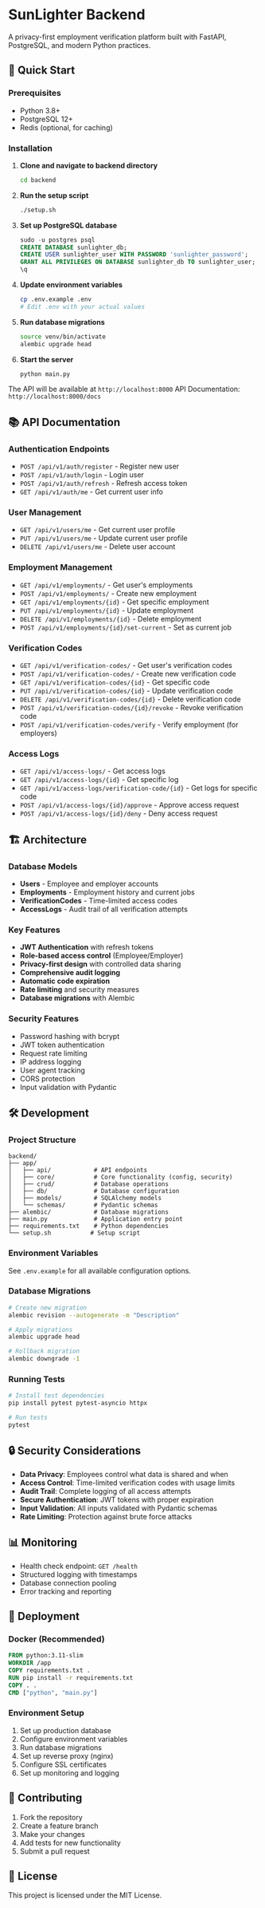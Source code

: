 # SunLighter Backend

A privacy-first employment verification platform built with FastAPI, PostgreSQL, and modern Python practices.

## 🚀 Quick Start

### Prerequisites
- Python 3.8+
- PostgreSQL 12+
- Redis (optional, for caching)

### Installation

1. **Clone and navigate to backend directory**
   ```bash
   cd backend
   ```

2. **Run the setup script**
   ```bash
   ./setup.sh
   ```

3. **Set up PostgreSQL database**
   ```sql
   sudo -u postgres psql
   CREATE DATABASE sunlighter_db;
   CREATE USER sunlighter_user WITH PASSWORD 'sunlighter_password';
   GRANT ALL PRIVILEGES ON DATABASE sunlighter_db TO sunlighter_user;
   \q
   ```

4. **Update environment variables**
   ```bash
   cp .env.example .env
   # Edit .env with your actual values
   ```

5. **Run database migrations**
   ```bash
   source venv/bin/activate
   alembic upgrade head
   ```

6. **Start the server**
   ```bash
   python main.py
   ```

The API will be available at `http://localhost:8000`
API Documentation: `http://localhost:8000/docs`

## 📚 API Documentation

### Authentication Endpoints
- `POST /api/v1/auth/register` - Register new user
- `POST /api/v1/auth/login` - Login user
- `POST /api/v1/auth/refresh` - Refresh access token
- `GET /api/v1/auth/me` - Get current user info

### User Management
- `GET /api/v1/users/me` - Get current user profile
- `PUT /api/v1/users/me` - Update current user profile
- `DELETE /api/v1/users/me` - Delete user account

### Employment Management
- `GET /api/v1/employments/` - Get user's employments
- `POST /api/v1/employments/` - Create new employment
- `GET /api/v1/employments/{id}` - Get specific employment
- `PUT /api/v1/employments/{id}` - Update employment
- `DELETE /api/v1/employments/{id}` - Delete employment
- `POST /api/v1/employments/{id}/set-current` - Set as current job

### Verification Codes
- `GET /api/v1/verification-codes/` - Get user's verification codes
- `POST /api/v1/verification-codes/` - Create new verification code
- `GET /api/v1/verification-codes/{id}` - Get specific code
- `PUT /api/v1/verification-codes/{id}` - Update verification code
- `DELETE /api/v1/verification-codes/{id}` - Delete verification code
- `POST /api/v1/verification-codes/{id}/revoke` - Revoke verification code
- `POST /api/v1/verification-codes/verify` - Verify employment (for employers)

### Access Logs
- `GET /api/v1/access-logs/` - Get access logs
- `GET /api/v1/access-logs/{id}` - Get specific log
- `GET /api/v1/access-logs/verification-code/{id}` - Get logs for specific code
- `POST /api/v1/access-logs/{id}/approve` - Approve access request
- `POST /api/v1/access-logs/{id}/deny` - Deny access request

## 🏗️ Architecture

### Database Models
- **Users** - Employee and employer accounts
- **Employments** - Employment history and current jobs
- **VerificationCodes** - Time-limited access codes
- **AccessLogs** - Audit trail of all verification attempts

### Key Features
- **JWT Authentication** with refresh tokens
- **Role-based access control** (Employee/Employer)
- **Privacy-first design** with controlled data sharing
- **Comprehensive audit logging**
- **Automatic code expiration**
- **Rate limiting** and security measures
- **Database migrations** with Alembic

### Security Features
- Password hashing with bcrypt
- JWT token authentication
- Request rate limiting
- IP address logging
- User agent tracking
- CORS protection
- Input validation with Pydantic

## 🛠️ Development

### Project Structure
```
backend/
├── app/
│   ├── api/            # API endpoints
│   ├── core/           # Core functionality (config, security)
│   ├── crud/           # Database operations
│   ├── db/             # Database configuration
│   ├── models/         # SQLAlchemy models
│   └── schemas/        # Pydantic schemas
├── alembic/            # Database migrations
├── main.py             # Application entry point
├── requirements.txt    # Python dependencies
└── setup.sh           # Setup script
```

### Environment Variables
See `.env.example` for all available configuration options.

### Database Migrations
```bash
# Create new migration
alembic revision --autogenerate -m "Description"

# Apply migrations
alembic upgrade head

# Rollback migration
alembic downgrade -1
```

### Running Tests
```bash
# Install test dependencies
pip install pytest pytest-asyncio httpx

# Run tests
pytest
```

## 🔒 Security Considerations

- **Data Privacy**: Employees control what data is shared and when
- **Access Control**: Time-limited verification codes with usage limits
- **Audit Trail**: Complete logging of all access attempts
- **Secure Authentication**: JWT tokens with proper expiration
- **Input Validation**: All inputs validated with Pydantic schemas
- **Rate Limiting**: Protection against brute force attacks

## 📊 Monitoring

- Health check endpoint: `GET /health`
- Structured logging with timestamps
- Database connection pooling
- Error tracking and reporting

## 🚀 Deployment

### Docker (Recommended)
```dockerfile
FROM python:3.11-slim
WORKDIR /app
COPY requirements.txt .
RUN pip install -r requirements.txt
COPY . .
CMD ["python", "main.py"]
```

### Environment Setup
1. Set up production database
2. Configure environment variables
3. Run database migrations
4. Set up reverse proxy (nginx)
5. Configure SSL certificates
6. Set up monitoring and logging

## 🤝 Contributing

1. Fork the repository
2. Create a feature branch
3. Make your changes
4. Add tests for new functionality
5. Submit a pull request

## 📄 License

This project is licensed under the MIT License.
